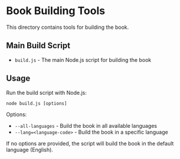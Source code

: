 # Book Building Tools

This directory contains tools for building the book.

## Main Build Script

- `build.js` - The main Node.js script for building the book

## Usage

Run the build script with Node.js:

```
node build.js [options]
```

Options:
- `--all-languages` - Build the book in all available languages
- `--lang=<language-code>` - Build the book in a specific language

If no options are provided, the script will build the book in the default language (English).